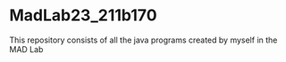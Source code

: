 # MadLab23_211b170
This repository consists of all the java programs created by myself in the MAD Lab 
